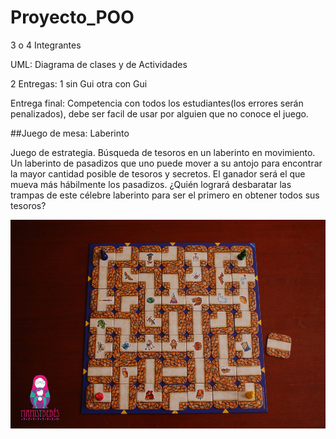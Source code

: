 # Proyecto_POO

3 o 4 Integrantes

UML: Diagrama de clases y de Actividades

2 Entregas: 1 sin Gui otra con Gui

Entrega final: Competencia con todos los estudiantes(los errores serán penalizados), debe ser facil de
usar por alguien que no conoce el juego.

##Juego de mesa: Laberinto

Juego de estrategia. Búsqueda de tesoros en un laberinto en movimiento.
Un laberinto de pasadizos que uno puede mover a su antojo para encontrar la mayor cantidad posible de tesoros y secretos. El ganador será el que mueva más hábilmente los pasadizos. ¿Quién logrará desbaratar las trampas de este célebre laberinto para ser el primero en obtener todos sus tesoros?

![Tablero del juego](laberintobase.jpg)

